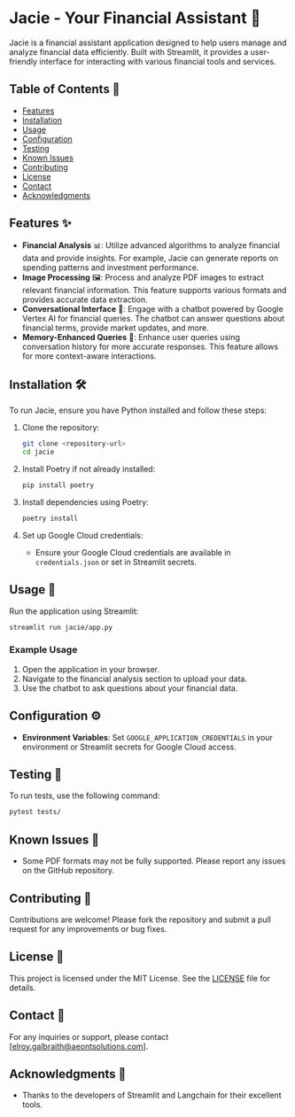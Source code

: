 # Jacie - Your Financial Assistant 💼

Jacie is a financial assistant application designed to help users manage and analyze financial data efficiently. Built with Streamlit, it provides a user-friendly interface for interacting with various financial tools and services.

## Table of Contents 📑
- [Features](#features)
- [Installation](#installation)
- [Usage](#usage)
- [Configuration](#configuration)
- [Testing](#testing)
- [Known Issues](#known-issues)
- [Contributing](#contributing)
- [License](#license)
- [Contact](#contact)
- [Acknowledgments](#acknowledgments)

## Features ✨

- **Financial Analysis** 📊: Utilize advanced algorithms to analyze financial data and provide insights. For example, Jacie can generate reports on spending patterns and investment performance.
- **Image Processing** 🖼️: Process and analyze PDF images to extract relevant financial information. This feature supports various formats and provides accurate data extraction.
- **Conversational Interface** 💬: Engage with a chatbot powered by Google Vertex AI for financial queries. The chatbot can answer questions about financial terms, provide market updates, and more.
- **Memory-Enhanced Queries** 🧠: Enhance user queries using conversation history for more accurate responses. This feature allows for more context-aware interactions.

## Installation 🛠️

To run Jacie, ensure you have Python installed and follow these steps:

1. Clone the repository:
   ```bash
   git clone <repository-url>
   cd jacie
   ```

2. Install Poetry if not already installed:
   ```bash
   pip install poetry
   ```

3. Install dependencies using Poetry:
   ```bash
   poetry install
   ```

4. Set up Google Cloud credentials:
   - Ensure your Google Cloud credentials are available in `credentials.json` or set in Streamlit secrets.

## Usage 🚀

Run the application using Streamlit:

```bash
streamlit run jacie/app.py
```

### Example Usage
1. Open the application in your browser.
2. Navigate to the financial analysis section to upload your data.
3. Use the chatbot to ask questions about your financial data.

## Configuration ⚙️

- **Environment Variables**: Set `GOOGLE_APPLICATION_CREDENTIALS` in your environment or Streamlit secrets for Google Cloud access.

## Testing 🧪

To run tests, use the following command:

```bash
pytest tests/
```

## Known Issues 🐞

- Some PDF formats may not be fully supported. Please report any issues on the GitHub repository.

## Contributing 🤝

Contributions are welcome! Please fork the repository and submit a pull request for any improvements or bug fixes.

## License 📜

This project is licensed under the MIT License. See the [LICENSE](LICENSE) file for details.

## Contact 📧

For any inquiries or support, please contact [elroy.galbraith@aeontsolutions.com].

## Acknowledgments 🙏

- Thanks to the developers of Streamlit and Langchain for their excellent tools.
